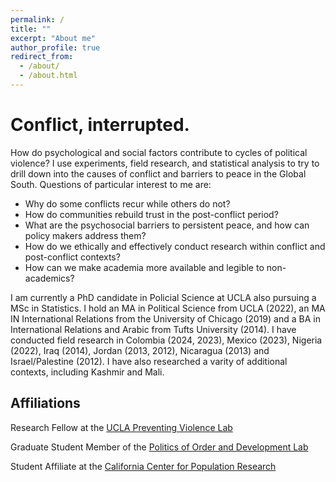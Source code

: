 ```yaml
---
permalink: /
title: ""
excerpt: "About me"
author_profile: true
redirect_from: 
  - /about/
  - /about.html
---
```


# Conflict, interrupted.

How do psychological and social factors contribute to cycles of political violence? I use experiments, field research, and statistical analysis to try to drill down into the causes of conflict and barriers to peace in the Global South. Questions of particular interest to me are:

- Why do some conflicts recur while others do not?
- How do communities rebuild trust in the post-conflict period? 
- What are the psychosocial barriers to persistent peace, and how can policy makers address them?
- How do we ethically and effectively conduct research within conflict and post-conflict contexts?
- How can we make academia more available and legible to non-academics?

I am currently a PhD candidate in Policial Science at UCLA also pursuing a MSc in Statistics. I hold an MA in Political Science from UCLA (2022), an MA IN International Relations from the University of Chicago (2019) and a BA in International Relations and Arabic from Tufts University (2014). I have conducted field research in Colombia (2024, 2023), Mexico (2023), Nigeria (2022), Iraq (2014), Jordan (2013, 2012), Nicaragua (2013) and Israel/Palestine (2012). I have also researched a varity of additional contexts, including Kashmir and Mali.

## Affiliations

Research Fellow at the [UCLA Preventing Violence Lab](https://preventingviolencelab.org/)

Graduate Student Member of the [Politics of Order and Development Lab](https://pod.polisci.ucla.edu/)

Student Affiliate at the [California Center for Population Research](https://www.ccpr.ucla.edu/)







